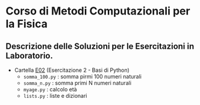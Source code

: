 # Corso di Metodi Computazionali per la Fisica
## Descrizione delle Soluzioni per le Esercitazioni in Laboratorio.

* Cartella [E02](E02) (Esercitazione 2 - Basi di Python)
  * `somma_100.py` : somma pirmi 100 numeri naturali
  * `somma_n.py`   : somma primi N numeri naturali
  * `myage.py`     : calcolo età
  * `lists.py`     : liste e dizionari



